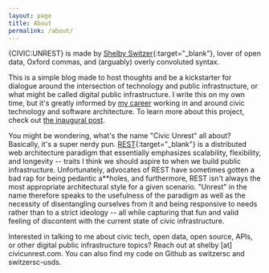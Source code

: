 ```yaml
---
layout: page
title: About
permalink: /about/
---
```


{CIVIC:UNREST} is made by [Shelby Switzer](https://shelbyswitzer.com){:target="_blank"}, lover of open data, Oxford commas, and (arguably) overly convoluted syntax.

This is a simple blog made to host thoughts and be a kickstarter for dialogue around the intersection of technology and public infrastructure, or what might be called digital public infrastructure. I write this on my own time, but it's greatly informed by [my career](/projects) working in and around civic technology and software architecture. To learn more about this project, check out [the inaugural post](/2019/01/07/launching-civic-rest).

You might be wondering, what's the name "Civic Unrest" all about? Basically, it's a super nerdy pun. [REST](https://www.ics.uci.edu/~fielding/pubs/dissertation/rest_arch_style.htm){:target="_blank"} is a distributed web architecture paradigm that essentially emphasizes scalability, flexibility, and longevity -- traits I think we should aspire to when we build public infrastructure. Unfortunately, advocates of REST have sometimes gotten a bad rap for being pedantic a**holes, and furthermore, REST isn't always the most appropriate architectural style for a given scenario. "Unrest" in the name therefore speaks to the usefulness of the paradigm as well as the necessity of disentangling ourselves from it and being responsive to needs rather than to a strict ideology -- all while capturing that fun and valid feeling of discontent with the current state of civic infrastructure.

Interested in talking to me about civic tech, open data, open source, APIs, or other digital public infrastructure topics? Reach out at shelby [at] civicunrest.com. You can also find my code on Github as switzersc and switzersc-usds.